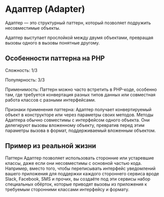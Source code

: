 # Адаптер (Adapter)

Адаптер — это структурный паттерн, который позволяет подружить несовместимые объекты.

Адаптер выступает прослойкой между двумя объектами, превращая вызовы одного в вызовы понятные другому.

## Особенности паттерна на PHP

Сложность: 1/3

Популярность: 3/3

Применимость: Паттерн можно часто встретить в PHP-коде, особенно там, где требуется конвертация разных типов данных или совместная работа классов с разными интерфейсами.

Признаки применения паттерна: Адаптер получает конвертируемый объект в конструкторе или через параметры своих методов. Методы Адаптера обычно совместимы с интерфейсом одного объекта. Они делегируют вызовы вложенному объекту, превратив перед этим параметры вызова в формат, поддерживаемый вложенным объектом.

## Пример из реальной жизни

Паттерн Адаптер позволяет использовать сторонние или устаревшие классы, даже если они несовместимы с основной частью кода. Например, вместо того, чтобы переписывать интерфейс уведомлений вашего приложения для поддержки каждого стороннего сервиса вроде Slack, Facebook, SMS и прочих, вы создаёте под эти сервисы набор специальных обёрток, которые приводят вызовы из приложения к требуемым сторонними классами интерфейсу и формату.